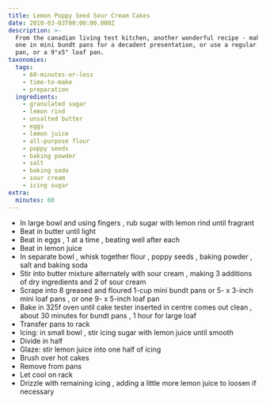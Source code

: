 ```yaml
---
title: Lemon Poppy Seed Sour Cream Cakes
date: 2010-03-03T00:00:00.000Z
description: >-
  From the canadian living test kitchen, another wonderful recipe - make this
  one in mini bundt pans for a decadent presentation, or use a regular bundt
  pan, or a 9"x5" loaf pan.
taxonomies:
  tags:
    - 60-minutes-or-less
    - time-to-make
    - preparation
  ingredients:
    - granulated sugar
    - lemon rind
    - unsalted butter
    - eggs
    - lemon juice
    - all-purpose flour
    - poppy seeds
    - baking powder
    - salt
    - baking soda
    - sour cream
    - icing sugar
extra:
  minutes: 60
---
```

 - In large bowl and using fingers , rub sugar with lemon rind until fragrant
 - Beat in butter until light
 - Beat in eggs , 1 at a time , beating well after each
 - Beat in lemon juice
 - In separate bowl , whisk together flour , poppy seeds , baking powder , salt and baking soda
 - Stir into butter mixture alternately with sour cream , making 3 additions of dry ingredients and 2 of sour cream
 - Scrape into 8 greased and floured 1-cup mini bundt pans or 5- x 3-inch mini loaf pans , or one 9- x 5-inch loaf pan
 - Bake in 325f oven until cake tester inserted in centre comes out clean , about 30 minutes for bundt pans , 1 hour for large loaf
 - Transfer pans to rack
 - Icing: in small bowl , stir icing sugar with lemon juice until smooth
 - Divide in half
 - Glaze: stir lemon juice into one half of icing
 - Brush over hot cakes
 - Remove from pans
 - Let cool on rack
 - Drizzle with remaining icing , adding a little more lemon juice to loosen if necessary
